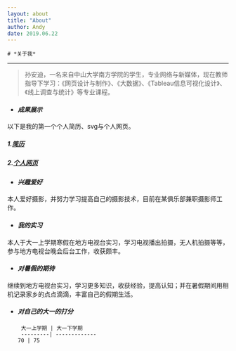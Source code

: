 ```yaml
---
layout: about
title: "About"
author: Andy
date: 2019.06.22
---
```

	# *关于我*
	
---

>孙安迪，一名来自中山大学南方学院的学生，专业网络与新媒体，现在教师指导下学习：《网页设计与制作》、《大数据》、《Tableau信息可视化设计》、《线上调查与统计》等专业课程。

+ #### *成果展示*
以下是我的第一个个人简历、svg与个人网页。
 ##### 1.[简历](http://andysunn.gitee.io/resume/)
 ##### 2.[个人网页](http://andysunn.gitee.io/web_html/)
+  #### *兴趣爱好*
本人爱好摄影，并努力学习提高自己的摄影技术，目前在某俱乐部兼职摄影师工作。
+ #### *我的实习*
本人于大一上学期寒假在地方电视台实习，学习电视播出拍摄，无人机拍摄等等，参与地方电视台晚会后台工作，收获颇丰。
+ #### *对暑假的期待*
继续到地方电视台实习，学习更多知识，收获经验，提高认知；并在暑假期间用相机记录家乡的点点滴滴，丰富自己的假期生活。

+ #### *对自己的大一的打分*
       大一上学期 | 大一下学期
       ---------| -------------
      70 | 75
 